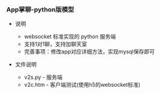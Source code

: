 

### App掌聊-python版模型


* 说明
  - websocket 标准实现的 python 服务端
  - 支持1对1聊，支持加聊天室
  - 完善事项：修改app对应详细方法，实现mysql保存即可

* 文件说明
  - v2s.py  - 服务端
  - v2c.htm  - 客户端测试(使用h5的websocket标准) 

